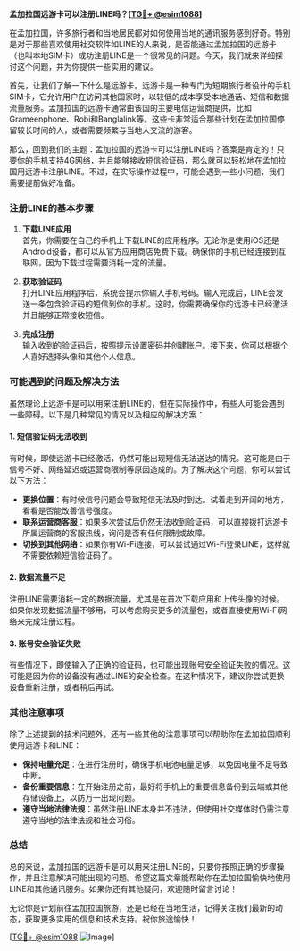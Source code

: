 **孟加拉国远游卡可以注册LINE吗？[[TG💪+ @esim1088](https://t.me/s/esim1088)]**

在孟加拉国，许多旅行者和当地居民都对如何使用当地的通讯服务感到好奇。特别是对于那些喜欢使用社交软件如LINE的人来说，是否能通过孟加拉国的远游卡（也叫本地SIM卡）成功注册LINE是一个很常见的问题。今天，我们就来详细探讨这个问题，并为你提供一些实用的建议。

首先，让我们了解一下什么是远游卡。远游卡是一种专门为短期旅行者设计的手机SIM卡，它允许用户在访问其他国家时，以较低的成本享受本地通话、短信和数据流量服务。孟加拉国的远游卡通常由该国的主要电信运营商提供，比如Grameenphone、Robi和Banglalink等。这些卡非常适合那些计划在孟加拉国停留较长时间的人，或者需要频繁与当地人交流的游客。

那么，回到我们的主题：孟加拉国的远游卡可以注册LINE吗？答案是肯定的！只要你的手机支持4G网络，并且能够接收短信验证码，那么就可以轻松地在孟加拉国用远游卡注册LINE。不过，在实际操作过程中，可能会遇到一些小问题，我们需要提前做好准备。

### 注册LINE的基本步骤

1. **下载LINE应用**  
   首先，你需要在自己的手机上下载LINE的应用程序。无论你是使用iOS还是Android设备，都可以从官方应用商店免费下载。确保你的手机已经连接到互联网，因为下载过程需要消耗一定的流量。

2. **获取验证码**  
   打开LINE应用程序后，系统会提示你输入手机号码。输入完成后，LINE会发送一条包含验证码的短信到你的手机。这时，你需要确保你的远游卡已经激活并且能够正常接收短信。

3. **完成注册**  
   输入收到的验证码后，按照提示设置密码并创建账户。接下来，你可以根据个人喜好选择头像和其他个人信息。

### 可能遇到的问题及解决方法

虽然理论上远游卡是可以用来注册LINE的，但在实际操作中，有些人可能会遇到一些障碍。以下是几种常见的情况以及相应的解决方案：

#### 1. 短信验证码无法收到
有时候，即使远游卡已经激活，仍然可能出现短信无法送达的情况。这可能是由于信号不好、网络延迟或运营商限制等原因造成的。为了解决这个问题，你可以尝试以下方法：
- **更换位置**：有时候信号问题会导致短信无法及时到达。试着走到开阔的地方，看看是否能改善信号强度。
- **联系运营商客服**：如果多次尝试后仍然无法收到验证码，可以直接拨打远游卡所属运营商的客服热线，询问是否有任何限制或故障。
- **切换到其他网络**：如果你有Wi-Fi连接，可以尝试通过Wi-Fi登录LINE，这样就不需要依赖短信验证码了。

#### 2. 数据流量不足
注册LINE需要消耗一定的数据流量，尤其是在首次下载应用和上传头像的时候。如果你发现数据流量不够用，可以考虑购买更多的流量包，或者直接使用Wi-Fi网络来完成注册过程。

#### 3. 账号安全验证失败
有些情况下，即使输入了正确的验证码，也可能出现账号安全验证失败的情况。这可能是因为你的设备没有通过LINE的安全检查。在这种情况下，建议你尝试更换设备重新注册，或者稍后再试。

### 其他注意事项

除了上述提到的技术问题外，还有一些其他的注意事项可以帮助你在孟加拉国顺利使用远游卡和LINE：

- **保持电量充足**：在进行注册时，确保手机电池电量足够，以免因电量不足导致中断。
- **备份重要信息**：在开始注册之前，最好将手机上的重要信息备份到云端或其他存储设备上，以防万一出现问题。
- **遵守当地法律法规**：虽然注册LINE本身并不违法，但使用社交媒体时仍需注意遵守当地的法律法规和社会习俗。

### 总结

总的来说，孟加拉国的远游卡是可以用来注册LINE的，只要你按照正确的步骤操作，并且注意解决可能出现的问题。希望这篇文章能帮助你在孟加拉国愉快地使用LINE和其他通讯服务。如果你还有其他疑问，欢迎随时留言讨论！

无论你是计划前往孟加拉国旅游，还是已经在当地生活，记得关注我们最新的动态，获取更多实用的信息和技术支持。祝你旅途愉快！

[[TG💪+ @esim1088](https://t.me/s/esim1088) ![Image](https://i.postimg.cc/4NQfJmqS/Snipaste-2025-05-13-00-14-12.png)]